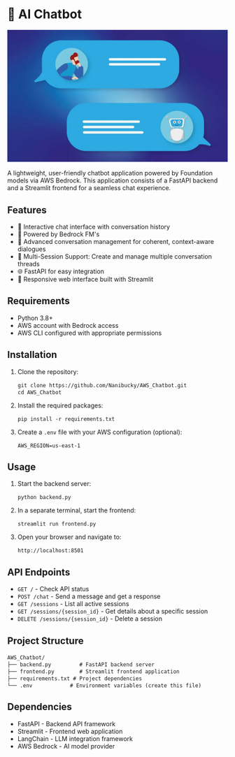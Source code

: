 # 🤖 AI Chatbot

![Chatbot Interface](https://github.com/Nanibucky/AWS_Chatbot/blob/main/source/cover%20page.jpg)

A lightweight, user-friendly chatbot application powered by Foundation models via AWS Bedrock. This application consists of a FastAPI backend and a Streamlit frontend for a seamless chat experience. 

## Features

- 💬 Interactive chat interface with conversation history
- 🧠 Powered by Bedrock FM's
- 🔄 Advanced conversation management for coherent, context-aware dialogues
- 🔄 Multi-Session Support: Create and manage multiple conversation threads
- 🌐 FastAPI for easy integration
- 📱 Responsive web interface built with Streamlit

## Requirements

- Python 3.8+
- AWS account with Bedrock access
- AWS CLI configured with appropriate permissions

## Installation

1. Clone the repository:
   ```
   git clone https://github.com/Nanibucky/AWS_Chatbot.git
   cd AWS_Chatbot
   ```

2. Install the required packages:
   ```
   pip install -r requirements.txt
   ```

3. Create a `.env` file with your AWS configuration (optional):
   ```
   AWS_REGION=us-east-1
   ```

## Usage

1. Start the backend server:
   ```
   python backend.py
   ```

2. In a separate terminal, start the frontend:
   ```
   streamlit run frontend.py
   ```

3. Open your browser and navigate to:
   ```
   http://localhost:8501
   ```

## API Endpoints

- `GET /` - Check API status
- `POST /chat` - Send a message and get a response
- `GET /sessions` - List all active sessions
- `GET /sessions/{session_id}` - Get details about a specific session
- `DELETE /sessions/{session_id}` - Delete a session

## Project Structure

```
AWS_Chatbot/
├── backend.py         # FastAPI backend server
├── frontend.py        # Streamlit frontend application
├── requirements.txt # Project dependencies
└── .env            # Environment variables (create this file)
```

## Dependencies

- FastAPI - Backend API framework
- Streamlit - Frontend web application
- LangChain - LLM integration framework
- AWS Bedrock - AI model provider


